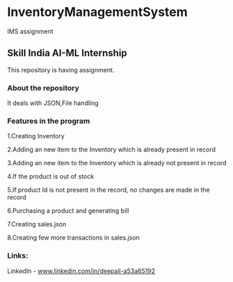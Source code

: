 # InventoryManagementSystem
IMS assignment

## Skill India AI-ML Internship
This repository is having assignment.

### About the repository
It deals with JSON,File handling

### Features in the program
1.Creating Inventory

2.Adding an new item to the Inventory which is already present in record

3.Adding an new item to the Inventory which is already not present in record

4.If the product is out of stock

5.If product Id is not present in the record, no changes are made in the record

6.Purchasing a product and generating bill

7.Creating sales.json

8.Creating few more transactions in sales.json

### Links:

LinkedIn - www.linkedin.com/in/deepali-a53a65192
